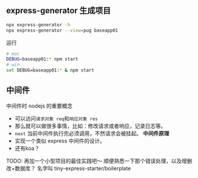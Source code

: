 ## express-generator 生成项目
```bash
npx express-generator -h
npx express-generator --view=pug baseapp01
```
运行
```bash
# mac
DEBUG=baseapp01:* npm start
# win
set DEBUG=baseapp01:* & npm start
```

## 中间件
中间件时 nodejs 的重要概念
- 可以访问`请求对象 req`和`响应对象 res`
- 那么就可以做很多事情，比如：修改请求或者响应，记录日志等。
- `next` 当前中间件执行完必须调用，不然请求会被挂起。
**中间件原理** 
- 实现一个类似 express 中间件的设计。
- 还有koa？

TODO: 再加一个小型项目的最佳实践吧～ 顺便熟悉一下那个错误处理，以及增删改+数据库？
名字叫 tiny-express-starter/boilerplate